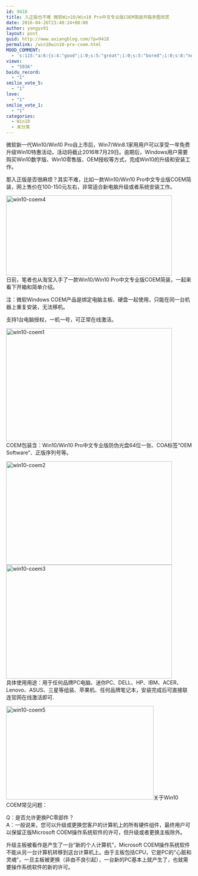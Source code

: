 ```yaml
---
id: 9418
title: 入正版也不难 微软Win10/Win10 Pro中文专业版COEM简装开箱多图欣赏
date: 2016-04-26T23:40:24+08:00
author: yangyx91
layout: post
guid: http://www.axiangblog.com/?p=9418
permalink: /win10win10-pro-coem.html
MOOD_COMMENT:
  - 's:115:"a:6:{s:4:"good";i:0;s:5:"great";i:0;s:5:"bored";i:0;s:8:"nonsense";i:0;s:13:"notunderstand";i:0;s:7:"passing";i:0;}";'
views:
  - "5936"
baidu_record:
  - "1"
smilie_vote_5:
  - "1"
love:
  - "1"
smilie_vote_1:
  - "1"
categories:
  - Win10
  - 未分类
---
```

微软新一代Win10/Win10 Pro自上市后，Win7/Win8.1家用用户可以享受一年免费升级Win10特惠活动，活动将截止2016年7月29日。逾期后，Windows用户需要购买Win10数字版、Win10零售版、OEM授权等方式，完成Win10的升级和安装工作。

那入正版是否很麻烦？其实不难，比如一款Win10/Win10 Pro中文专业版COEM简装，网上售价在100-150元左右，非常适合新电脑升级或者系统安装工作。

<a href="http://www.axiangblog.com/win10win10-pro-coem.html/win10-coem4" rel="attachment wp-att-9422" target="_blank"  rel="nofollow" ><img loading="lazy" class="aligncenter size-full wp-image-9422" src="http://www.axiangblog.com/wp-content/uploads/2016/04/win10-coem4.jpg" alt="win10-coem4" width="450" height="217" /></a>  
日前，笔者也从淘宝入手了一款Win10/Win10 Pro中文专业版COEM简装，一起来看下开箱和简单介绍。

注：微软Windows COEM产品是绑定电脑主板、硬盘一起使用，只能在同一台机器上重复安装，无法移机。

支持1台电脑授权，一机一号，可正常在线激活。

<a href="http://www.axiangblog.com/win10win10-pro-coem.html/win10-coem1" rel="attachment wp-att-9419" target="_blank"  rel="nofollow" ><img loading="lazy" class="aligncenter size-full wp-image-9419" src="http://www.axiangblog.com/wp-content/uploads/2016/04/win10-coem1.jpg" alt="win10-coem1" width="450" height="306" /></a>  
COEM包装含：Win10/Win10 Pro中文专业版防伪光盘64位一张、COA标签“OEM Software”、正版序列号等。

<a href="http://www.axiangblog.com/win10win10-pro-coem.html/win10-coem2" rel="attachment wp-att-9420" target="_blank"  rel="nofollow" ><img loading="lazy" class="aligncenter size-full wp-image-9420" src="http://www.axiangblog.com/wp-content/uploads/2016/04/win10-coem2.jpg" alt="win10-coem2" width="450" height="280" /></a><a href="http://www.axiangblog.com/win10win10-pro-coem.html/win10-coem3" rel="attachment wp-att-9421" target="_blank"  rel="nofollow" ><img loading="lazy" class="aligncenter size-full wp-image-9421" src="http://www.axiangblog.com/wp-content/uploads/2016/04/win10-coem3.jpg" alt="win10-coem3" width="450" height="308" /></a>  
具体使用用途：用于任何品牌PC电脑、迷你PC、DELL、HP、IBM、ACER、Lenovo、ASUS、三星等组装、苹果机、任何品牌笔记本，安装完成后可直接联连官网在线激活即可.

<a href="http://www.axiangblog.com/win10win10-pro-coem.html/win10-coem5" rel="attachment wp-att-9423" target="_blank"  rel="nofollow" ><img loading="lazy" class="aligncenter size-full wp-image-9423" src="http://www.axiangblog.com/wp-content/uploads/2016/04/win10-coem5.jpg" alt="win10-coem5" width="400" height="253" /></a>关于Win10 COEM常见问题：

Q：是否允许更换PC零部件？  
A：一般说来，您可以升级或更换您客户的计算机上的所有硬件组件，最终用户可以保留正版Microsoft COEM操作系统软件的许可，但升级或者更换主板除外。

升级主板被看作是产生了一台“新的个人计算机”，Microsoft COEM操作系统软件不能从另一台计算机转移到这台计算机上。由于主板包括CPU，它是PC的“心脏和灵魂”，一旦主板被更换（非由不良引起），一台新的PC基本上就产生了，也就需要操作系统软件的新的许可。